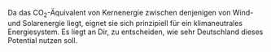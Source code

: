 Da das CO<sub>2</sub>-Äquivalent von Kernenergie zwischen denjenigen von Wind- und Solarenergie liegt, eignet sie sich prinzipiell für ein klimaneutrales Energiesystem. Es liegt an Dir, zu entscheiden, wie sehr Deutschland dieses Potential nutzen soll.

